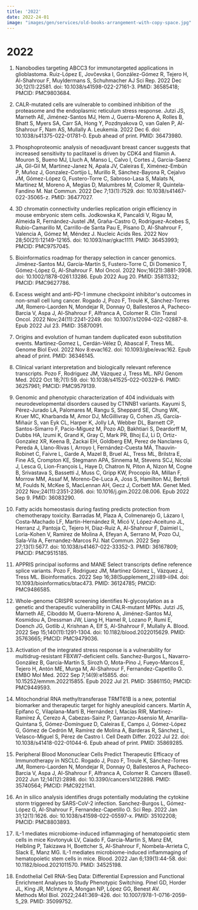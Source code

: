 ```yaml
---
title: '2022'
date: 2022-24-01
image: "images/gen/services/old-books-arrangement-with-copy-space.jpg"
---
```


# 2022

1. Nanobodies targeting ABCC3 for immunotargeted applications in glioblastoma.
Ruiz-López E, Jovčevska I, González-Gómez R, Tejero H, Al-Shahrour F, Muyldermans S, Schuhmacher AJ Sci Rep. 2022 Dec 30;12(1):22581. doi: 10.1038/s41598-022-27161-3. PMID: 36585418; PMCID: PMC9803684.

1. CALR-mutated cells are vulnerable to combined inhibition of the proteasome and the endoplasmic reticulum stress response.
Jutzi JS, Marneth AE, Jiménez-Santos MJ, Hem J, Guerra-Moreno A, Rolles B, Bhatt S, Myers SA, Carr SA, Hong Y, Pozdnyakova O, van Galen P, Al-Shahrour F, Nam AS, Mullally A.  Leukemia. 2022 Dec 6. doi: 10.1038/s41375-022-01781-0. Epub ahead of print. PMID: 36473980.

1. Phosphoproteomic analysis of neoadjuvant breast cancer suggests that increased sensitivity to paclitaxel is driven by CDK4 and filamin A.
Mouron S, Bueno MJ, Lluch A, Manso L, Calvo I, Cortes J, Garcia-Saenz JA, Gil-Gil M, Martinez-Janez N, Apala JV, Caleiras E, Ximénez-Embún P, Muñoz J, Gonzalez-Cortijo L, Murillo R, Sánchez-Bayona R, Cejalvo JM, Gómez-López G, Fustero-Torre C, Sabroso-Lasa S, Malats N, Martinez M, Moreno A, Megias D, Malumbres M, Colomer R, Quintela-Fandino M. Nat Commun. 2022 Dec 7;13(1):7529. doi: 10.1038/s41467-022-35065-z. PMID: 36477027.

1.  3D chromatin connectivity underlies replication origin efficiency in mouse embryonic stem cells.
Jodkowska K, Pancaldi V, Rigau M, Almeida R, Fernández-Justel JM, Graña-Castro O, Rodríguez-Acebes S, Rubio-Camarillo M, Carrillo-de Santa Pau E, Pisano D, Al-Shahrour F, Valencia A, Gómez M, Méndez J. Nucleic Acids Res. 2022 Nov 28;50(21):12149-12165. doi: 10.1093/nar/gkac1111. PMID: 36453993; PMCID: PMC9757045.

1. Bioinformatics roadmap for therapy selection in cancer genomics.
Jiménez-Santos MJ, García-Martín S, Fustero-Torre C, Di Domenico T, Gómez-López G, Al-Shahrour F.  Mol Oncol. 2022 Nov;16(21):3881-3908. doi: 10.1002/1878-0261.13286. Epub 2022 Aug 20. PMID: 35811332; PMCID: PMC9627786.

1. Excess weight and anti-PD-1 immune checkpoint inhibitor's outcomes in non-small cell lung cancer.
Rogado J, Pozo F, Troulé K, Sánchez-Torres JM, Romero-Laorden N, Mondejar R, Donnay O, Ballesteros A, Pacheco-Barcia V, Aspa J, Al-Shahrour F, Alfranca A, Colomer R. Clin Transl Oncol. 2022 Nov;24(11):2241-2249. doi: 10.1007/s12094-022-02887-8. Epub 2022 Jul 23. PMID: 35870091.

1. Origins and evolution of human tandem duplicated exon substitution events.
Martinez-Gomez L, Cerdán-Vélez D, Abascal F, Tress ML. Genome Biol Evol. 2022 Nov 8:evac162. doi: 10.1093/gbe/evac162. Epub ahead of print. PMID: 36346145.

1. Clinical variant interpretation and biologically relevant reference transcripts.
Pozo F, Rodriguez JM, Vázquez J, Tress ML. NPJ Genom Med. 2022 Oct 18;7(1):59. doi: 10.1038/s41525-022-00329-6. PMID: 36257961; PMCID: PMC9579139.

1. Genomic and phenotypic characterization of 404 individuals with neurodevelopmental disorders caused by CTNNB1 variants.
Kayumi S, Pérez-Jurado LA, Palomares M, Rangu S, Sheppard SE, Chung WK, Kruer MC, Kharbanda M, Amor DJ, McGillivray G, Cohen JS, García-Miñaúr S, van Eyk CL, Harper K, Jolly LA, Webber DL, Barnett CP, Santos-Simarro F, Pacio-Míguez M, Pozo AD, Bakhtiari S, Deardorff M, Dubbs HA, Izumi K, Grand K, Gray C, Mark PR, Bhoj EJ, Li D, Ortiz-Gonzalez XR, Keena B, Zackai EH, Goldberg EM, Perez de Nanclares G, Pereda A, Llano-Rivas I, Arroyo I, Fernández-Cuesta MÁ, Thauvin-Robinet C, Faivre L, Garde A, Mazel B, Bruel AL, Tress ML, Brilstra E, Fine AS, Crompton KE, Stegmann APA, Sinnema M, Stevens SCJ, Nicolai J, Lesca G, Lion-François L, Haye D, Chatron N, Piton A, Nizon M, Cogne B, Srivastava S, Bassetti J, Muss C, Gripp KW, Procopio RA, Millan F, Morrow MM, Assaf M, Moreno-De-Luca A, Joss S, Hamilton MJ, Bertoli M, Foulds N, McKee S, MacLennan AH, Gecz J, Corbett MA.  Genet Med. 2022 Nov;24(11):2351-2366. doi: 10.1016/j.gim.2022.08.006. Epub 2022 Sep 9. PMID: 36083290.

1. Fatty acids homeostasis during fasting predicts protection from chemotherapy toxicity.
Barradas M, Plaza A, Colmenarejo G, Lázaro I, Costa-Machado LF, Martín-Hernández R, Micó V, López-Aceituno JL, Herranz J, Pantoja C, Tejero H, Diaz-Ruiz A, Al-Shahrour F, Daimiel L, Loria-Kohen V, Ramirez de Molina A, Efeyan A, Serrano M, Pozo OJ, Sala-Vila A, Fernandez-Marcos PJ. Nat Commun. 2022 Sep 27;13(1):5677. doi: 10.1038/s41467-022-33352-3. PMID: 36167809; PMCID: PMC9515185.

1. APPRIS principal isoforms and MANE Select transcripts define reference splice variants. 
Pozo F, Rodriguez JM, Martínez Gómez L, Vázquez J, Tress ML. Bioinformatics. 2022 Sep 16;38(Supplement_2):ii89-ii94. doi: 10.1093/bioinformatics/btac473. PMID: 36124785; PMCID: PMC9486585.

1. Whole-genome CRISPR screening identifies N-glycosylation as a genetic and therapeutic vulnerability in CALR-mutant MPNs.
Jutzi JS, Marneth AE, Ciboddo M, Guerra-Moreno A, Jiménez-Santos MJ, Kosmidou A, Dressman JW, Liang H, Hamel R, Lozano P, Rumi E, Doench JG, Gotlib J, Krishnan A, Elf S, Al-Shahrour F, Mullally A. Blood. 2022 Sep 15;140(11):1291-1304. doi: 10.1182/blood.2022015629. PMID: 35763665; PMCID: PMC9479036.

1. Activation of the integrated stress response is a vulnerability for multidrug-resistant FBXW7-deficient cells.
Sanchez-Burgos L, Navarro-González B, García-Martín S, Sirozh O, Mota-Pino J, Fueyo-Marcos E, Tejero H, Antón ME, Murga M, Al-Shahrour F, Fernandez-Capetillo O. EMBO Mol Med. 2022 Sep 7;14(9):e15855. doi: 10.15252/emmm.202215855. Epub 2022 Jul 21. PMID: 35861150; PMCID: PMC9449593.

1. Mitochondrial RNA methyltransferase TRMT61B is a new, potential biomarker and therapeutic target for highly aneuploid cancers. 
Martín A, Epifano C, Vilaplana-Marti B, Hernández I, Macías RIR, Martínez-Ramírez Á, Cerezo A, Cabezas-Sainz P, Garranzo-Asensio M, Amarilla-Quintana S, Gómez-Domínguez D, Caleiras E, Camps J, Gómez-López G, Gómez de Cedrón M, Ramírez de Molina A, Barderas R, Sánchez L, Velasco-Miguel S, Pérez de Castro I. Cell Death Differ. 2022 Jul 22. doi: 10.1038/s41418-022-01044-6. Epub ahead of print. PMID: 35869285.

1. Peripheral Blood Mononuclear Cells Predict Therapeutic Efficacy of Immunotherapy in NSCLC.
Rogado J, Pozo F, Troule K, Sánchez-Torres JM, Romero-Laorden N, Mondejar R, Donnay O, Ballesteros A, Pacheco-Barcia V, Aspa J, Al-Shahrour F, Alfranca A, Colomer R. Cancers (Basel). 2022 Jun 12;14(12):2898. doi: 10.3390/cancers14122898. PMID: 35740564; PMCID: PMC9221141.

1. An in silico analysis identifies drugs potentially modulating the cytokine storm triggered by SARS-CoV-2 infection.
Sanchez-Burgos L, Gómez-López G, Al-Shahrour F, Fernandez-Capetillo O. Sci Rep. 2022 Jan 31;12(1):1626. doi: 10.1038/s41598-022-05597-x. PMID: 35102208; PMCID: PMC8803893.

1. IL-1 mediates microbiome-induced inflammaging of hematopoietic stem cells in mice
Kovtonyuk LV, Caiado F, Garcia-Martin S, Manz EM, Helbling P, Takizawa H, Boettcher S, Al-Shahrour F, Nombela-Arrieta C, Slack E, Manz MG. IL-1 mediates microbiome-induced inflammaging of hematopoietic stem cells in mice. Blood. 2022 Jan 6;139(1):44-58. doi: 10.1182/blood.2021011570. PMID: 34525198.

1. Endothelial Cell RNA-Seq Data: Differential Expression and Functional Enrichment Analyses to Study Phenotypic Switching. 
Pinel GD, Horder JL, King JR, McIntyre A, Mongan NP, López GG, Benest AV.  
Methods Mol Biol. 2022;2441:369-426. doi: 10.1007/978-1-0716-2059-5_29. PMID: 35099752.
